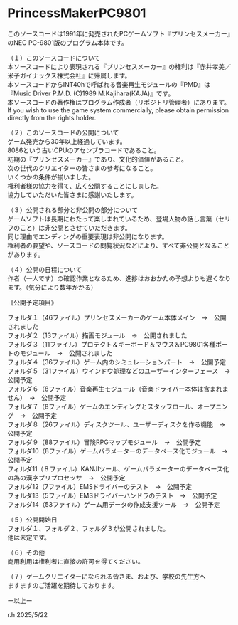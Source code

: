 # PrincessMakerPC9801
このソースコードは1991年に発売されたPCゲームソフト『プリンセスメーカー』のNEC PC-9801版のプログラム本体です。  
  
（１）このソースコードについて  
本ソースコードにより表現される『プリンセスメーカー』の権利は『赤井孝美／米子ガイナックス株式会社』に帰属します。  
本ソースコードからINT40hで呼ばれる音楽再生モジュールの『PMD』は『Music Driver P.M.D. (C)1989 M.Kajihara(KAJA)』です。  
本ソースコードの著作権はプログラム作成者（リポジトリ管理者）にあります。  
If you wish to use the game system commercially, please obtain permission directly from the rights holder.  
  
（２）このソースコードの公開について  
ゲーム発売から30年以上経過しています。  
8086という古いCPUのアセンブラコードであること。  
初期の『プリンセスメーカー』であり、文化的価値があること。  
次の世代のクリエイターの皆さまの参考になること。  
いくつかの条件が揃いました。  
権利者様の協力を得て、広く公開することにしました。  
協力していただいた皆さまに感謝いたします。  

（３）公開される部分と非公開の部分について  
ゲームソフトは長期にわたって楽しまれているため、登場人物の話し言葉（セリフのこと）は非公開とさせていただきます。  
同じ理由でエンディングの重要表現は非公開になります。  
権利者の要望や、ソースコードの閲覧状況などにより、すべて非公開となることがあります。  
  
（４）公開の日程について  
作者（一人です）の確認作業となるため、進捗はおおかたの予想よりも遅くなります。（気分により数年かかる）  
  
《公開予定項目》  
  
フォルダ１（46ファイル）プリンセスメーカーのゲーム本体メイン　→　公開されました  
フォルダ２（13ファイル）描画モジュール　→　公開されました  
フォルダ３（11ファイル）プロテクト＆キーボード＆マウス＆PC9801各種ポートのモジュール　→　公開されました  
フォルダ４（36ファイル）ゲーム内のシミュレーションパート　→　公開予定  
フォルダ５（31ファイル）ウインドウ処理などのユーザーインターフェース　→　公開予定  
フォルダ６（8ファイル）音楽再生モジュール（音楽ドライバー本体は含まれません）　→　公開予定  
フォルダ７（8ファイル）ゲームのエンディングとスタッフロール、オープニング　→　公開予定  
フォルダ８（26ファイル）ディスクツール、ユーザーディスクを作る機能　→　公開予定  
フォルダ９（88ファイル）冒険RPGマップモジュール　→　公開予定  
フォルダ10（8ファイル）ゲームパラメーターのデータベース化モジュール　→　公開予定  
フィルダ11（８ファイル）KANJIツール、ゲームパラメーターのデータベース化の為の漢字プリプロセッサ　→　公開予定  
フォルダ12（7ファイル）EMSドライバーのテスト　→　公開予定  
フォルダ13（5ファイル）EMSドライバーハンドラのテスト　→　公開予定  
フォルダ14（53ファイル）ゲーム用データの作成支援ツール　→　公開予定  
  
（５）公開開始日  
フォルダ１、フォルダ２、フォルダ３が公開されました。  
他は未定です。  
  
（６）その他  
商用利用は権利者に直接の許可を得てください。  
  
（７）ゲームクリエイターになられる皆さま、および、学校の先生方へ  
ますますのご活躍を期待しております。  
  
ー以上ー  
  
r.h 2025/5/22  
